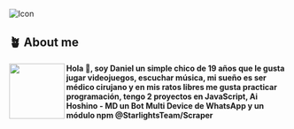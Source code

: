 ![Icon](https://i.ibb.co/T1rChbK/file.jpg)

## **🪴 About me**
<a href="https://github.com/AikerDev"><img align="left" width="100" src="https://i.ibb.co/b5rvyXm/file.jpg"></a>
**Hola 👋, soy Daniel un simple chico de 19 años que le gusta jugar videojuegos, escuchar música, mi sueño es ser médico cirujano y en mis ratos libres me gusta practicar programación, tengo 2 proyectos en JavaScript, Ai Hoshino - MD un Bot Multi Device de WhatsApp y un módulo npm @StarlightsTeam/Scraper**
<br><br>